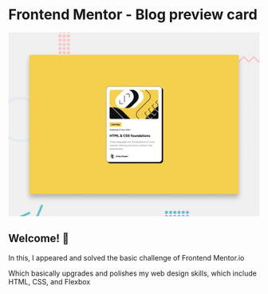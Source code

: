# Frontend Mentor - Blog preview card

![Design preview for the Blog preview card coding challenge](./preview.jpg)

## Welcome! 👋

In this, I appeared and solved the basic challenge of Frontend Mentor.io

Which basically upgrades and polishes my web design skills, which include HTML, CSS, and Flexbox
